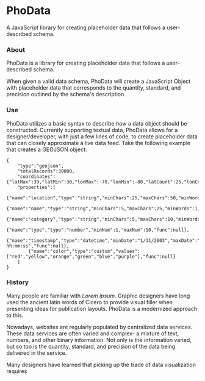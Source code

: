 <h1>PhoData</h1>
A JavaScript library for creating placeholder data that follows a user-described schema.

<h3>About</h3>
<p>PhoData is a library for creating placeholder data that follows a user-described schema.</p>
<p>When given a valid data schema, PhoData will create a JavaScript Object with placeholder data that corresponds to the quantity, standard, and precision outlined by the schema's description.</p>

<h3>Use</h3>
<p>PhoData utilizes a basic syntax to describe <i>how</i> a data object should be constructed. Currently supporting textual data, PhoData allows for a designer/developer, with just a few lines of code, to create placeholder data that can closely approximate a live data feed. Take the following example that creates a GEOJSON object:</p>

	{
        "type":"geojson",
        "totalRecords":30000,
        "coordinates":{"latMax":39,"latMin":30,"lonMax":-78,"lonMin":-80,"latCount":25,"lonCount":30,"decimalPlaces":5},
        "properties":[
            {"name":"location","type":"string","minChars":25,"maxChars":50,"minWords":2,"maxWords":3,"count":100,"func":null},
            {"name":"name","type":"string","minChars":5,"maxChars":25,"minWords":1,"maxWords":2,"count":25,"func":null},
            {"name":"category","type":"string","minChars":5,"maxChars":10,"minWords":1,"maxWords":2,"count":1,"func":null},
            {"name":"type","type":"number","minNum":1,"maxNum":10,"func":null},
            {"name":"timestamp","type":"datetime","minDate":"1/31/2003","maxDate":"12/23/2011","minTime":"01:23:45","maxTime":"18:30:00","count":100,"format":"MM/DD/YYYY hh:mm:ss","func":null},
            {"name":"color","type":"custom","values":["red","yellow","orange","green","blue","purple"],"func":null}
        ]
	}   

<h3>History</h3>
<p>Many people are familiar with <i>Lorem ipsum</i>. Graphic designers have long used the ancient latin words of Cicero to provide visual filler when presenting ideas for publication layouts. PhoData is a modernized approach to this. 
<p>Nowadays, websites are regularly populated by centralized data services. These data services are often varied and complex- a mixture of text, numbers, and other binary information. Not only is the information varied, but so too is the quantity, standard, and precision of the data being delivered in the service.</p>
<p>Many designers have learned that picking up the trade of data visualization requires  
</p>
